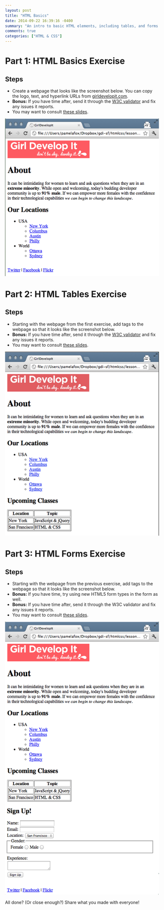```yaml
---
layout: post
title: "HTML Basics"
date: 2014-09-22 16:39:16 -0400
summary: "An intro to basic HTML elements, including tables, and forms."
comments: true
categories: ["HTML & CSS"]
---
```


# Part 1: HTML Basics Exercise

## Steps
- Create a webpage that looks like the screenshot below. You can copy the logo, text, and hyperlink URLs from [girldevelopit.com](girldevelopit.com).
- **Bonus:** If you have time after, send it through the [W3C validator](http://validator.w3.org/) and fix any issues it reports.
- You may want to consult [these slides](http://www.teaching-materials.org/htmlcss-1day/html-basics/slides.html).

![Part 1 Example](/images/posts/html_css/basics_screen1.png)

# Part 2: HTML Tables Exercise

## Steps
- Starting with the webpage from the first exercise, add tags to the webpage so that it looks like the screenshot below.
- **Bonus:** If you have time after, send it through the [W3C validator](http://validator.w3.org/) and fix any issues it reports.
- You may want to consult [these slides](http://www.teaching-materials.org/htmlcss-1day/html-tables/slides.html).

![Part 2 Example](/images/posts/html_css/basics_screen2.png)


# Part 3: HTML Forms Exercise

## Steps
- Starting with the webpage from the previous exercise, add tags to the webpage so that it looks like the screenshot below.
- **Bonus:** If you have time, try using new HTML5 form types in the form as well.
- **Bonus:** If you have time after, send it through the W3C validator and fix any issues it reports.
- You may want to consult [these slides](http://www.teaching-materials.org/htmlcss-1day/html-tables/slides.html).

![Part 3 Example](/images/posts/html_css/basics_screen3.png)

All done? (Or close enough?) Share what you made with everyone!